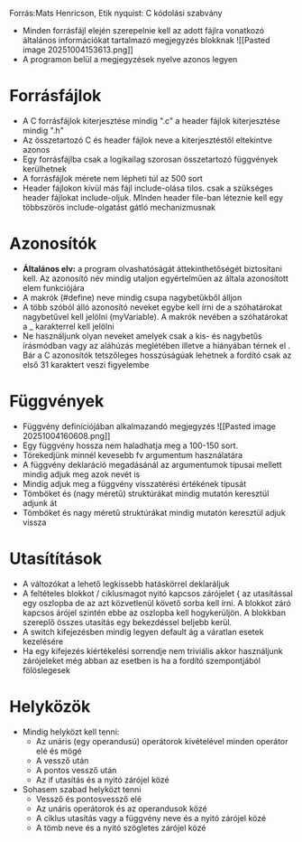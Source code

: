 Forrás:Mats Henricson, Etik nyquist: C kódolási szabvány
- Minden forrásfájl elején szerepelnie kell az adott fájlra vonatkozó általános információkat tartalmazó megjegyzés blokknak
![[Pasted image 20251004153613.png]]
- A programon belül a megjegyzések nyelve azonos legyen
# Forrásfájlok
- A C forrásfájlok kiterjesztése mindig ".c" a header fájlok kiterjesztése mindig ".h"
- Az összetartozó C és header fájlok neve a kiterjesztéstől eltekintve azonos
- Egy forrásfájlba csak a logikailag szorosan összetartozó függvények kerülhetnek 
- A forrásfájlok mérete nem lépheti túl az 500 sort
- Header fájlokon kívül más fájl include-olása tilos. csak a szükséges header fájlokat include-oljuk. MInden header file-ban léteznie kell egy többszörös include-olgatást gátló mechanizmusnak
# Azonosítók
- **Általános elv:** a program olvashatóságát áttekinthetőségét biztosítani kell. Az azonosító név mindig utaljon egyértelműen az általa azonosított elem funkciójára
- A makrók (#define) neve mindig csupa nagybetűkből álljon
- A több szóból álló azonosító neveket egybe kell írni de a szóhatárokat nagybetűvel kell jelölni (myVariable). A makrók nevében a szóhatárokat a _  karakterrel kell jelölni
- Ne használjunk olyan neveket amelyek csak a kis- és nagybetűs írásmódban vagy az aláhúzás meglétében illetve a hiányában térnek el . Bár a C azonosítók tetszőleges hosszúságúak lehetnek a fordító csak az első 31 karaktert veszi figyelembe
# Függvények
- Függvény definíciójában alkalmazandó megjegyzés
![[Pasted image 20251004160608.png]]
- Egy függvény hossza nem haladhatja meg a 100-150 sort.
- Törekedjünk minnél kevesebb fv argumentum használatára
- A függvény deklaráció megadásánál az argumentumok típusai mellett mindig adjuk meg azok nevét is 
- Mindig adjuk meg a függvény visszatérési értékének típusát
- Tömböket és (nagy méretű) struktúrákat mindig mutatón keresztül adjunk át
- Tömböket és nagy méretű struktúrákat mindig mutatón keresztül adjuk vissza
# Utasítítások
- A változókat a lehető legkissebb hatáskörrel deklaráljuk
- A feltételes blokkot / ciklusmagot nyitó kapcsos zárójelet { az utasítással egy oszlopba de az azt közvetlenül követő sorba kell írni. A blokkot záró kapcsos árójel szintén ebbe az oszlopba kell hogykerüljön. A blokkban szereplő összes utasítás egy bekezdéssel beljebb kerül.
- A switch kifejezésben mindig legyen default ág a váratlan esetek kezelésére
- Ha egy kifejezés kiértékelési sorrendje nem triviális akkor használjunk zárójeleket még abban az esetben is ha a fordító szempontjából fölöslegesek
# Helyközök
- Mindig helyközt kell tenni:
	- Az unáris (egy operandusú) operátorok kivételével minden operátor elé és mögé
	- A vessző után
	- A pontos vessző után
	- Az if utasítás és a nyitó zárójel közé
- Sohasem szabad helyközt tenni
	- Vessző és pontosvessző elé
	- Az unáris operátorok és az operandusok közé
	- A ciklus utasítás vagy a függvény neve és a nyitó zárójel közé
	- A tömb neve és a nyitó szögletes zárójel közé
